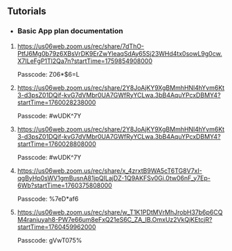 ## Tutorials
-  ### Basic App plan documentation

1. https://us06web.zoom.us/rec/share/7dThO-PtfJ6Mg0b79z6XBsVrDK9ErZwYleaqSdAy65Sj23WHd4tx0sowL9g0cw.X7ILeFgP1Tl2Qa7n?startTime=1759854908000

    Passcode: Z06*$6=L

2. https://us06web.zoom.us/rec/share/2Y8JoAjKY9XgBMmhHNl4hYvm6Kt3-d3psZ01DQif-kvG7dVMbr0UA7GWfRyYCLwa.3bB4AquYPcxDBMY4?startTime=1760028238000

    Passcode: #wUDK^7Y

3. https://us06web.zoom.us/rec/share/2Y8JoAjKY9XgBMmhHNl4hYvm6Kt3-d3psZ01DQif-kvG7dVMbr0UA7GWfRyYCLwa.3bB4AquYPcxDBMY4?startTime=1760028808000

    Passcode: #wUDK^7Y

4. https://us06web.zoom.us/rec/share/x_4zrxtB9WA5cT6TG8V7xI-qgByHp0sWV1gmBusnA81jpQILajDZ-1Q9AKFSv0Gi.0tw06nF_y7Ep-6Wb?startTime=1760375808000  
   
    Passcode: %7eD*af6

1. https://us06web.zoom.us/rec/share/w_T1K1PDtMVrMhJrobH37b6p6CQM4raniuyah8-PW7e66um8eFxQ21eS6C_ZA_IB.OmxUz2VkQjKEtcjR?startTime=1760459962000
    
    Passcode: gVwT075%